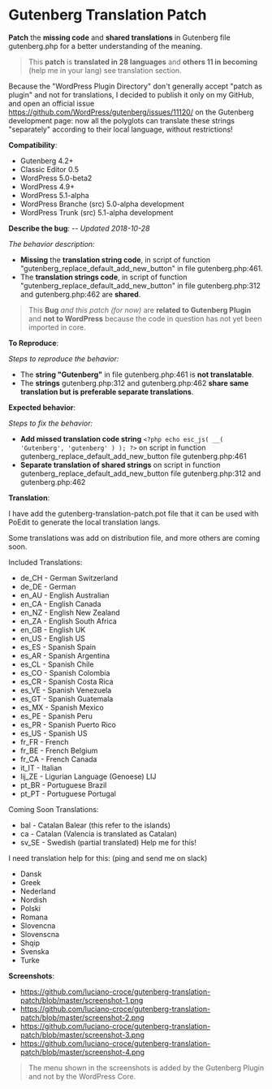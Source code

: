 # Gutenberg Translation Patch

**Patch** the **missing code** and **shared translations** in Gutenberg file gutenberg.php for a better understanding of the meaning.

> This **patch** is **translated in 28 languages** and **others 11 in becoming** (help me in your lang) see translation section.

Because the "WordPress Plugin Directory" don't generally accept "patch as plugin" and not for translations, I decided to publish it only on my GitHub, and open an official issue https://github.com/WordPress/gutenberg/issues/11120/ on the Gutenberg development page: now all the polyglots can translate these strings "separately" according to their local language, without restrictions!

**Compatibility**:
- Gutenberg 4.2+
- Classic Editor 0.5
- WordPress 5.0-beta2
- WordPress 4.9+
- WordPress 5.1-alpha
- WordPress Branche (src) 5.0-alpha development
- WordPress Trunk (src) 5.1-alpha development

**Describe the bug**: -- _Updated 2018-10-28_

_The behavior description:_
- **Missing** the **translation string code**, in script of function "gutenberg_replace_default_add_new_button" in file gutenberg.php:461.
- The **translation strings code**, in script of function "gutenberg_replace_default_add_new_button" in file gutenberg.php:312 and gutenberg.php:462 are **shared**.

> This **Bug** _and this patch (for now)_ are **related to Gutenberg Plugin** and **not to WordPress** because the code in question has not yet been imported in core.

**To Reproduce**:

_Steps to reproduce the behavior:_
- The **string "Gutenberg"** in file gutenberg.php:461 is **not translatable**.
- The **strings** gutenberg.php:312 and gutenberg.php:462 **share same translation but is preferable separate translations**.

**Expected behavior**:

_Steps to fix the behavior:_
- **Add missed translation code string** `<?php echo esc_js( __( 'Gutenberg', 'gutenberg' ) ); ?>` on script in function gutenberg_replace_default_add_new_button file gutenberg.php:461
- **Separate translation of shared strings** on script in function gutenberg_replace_default_add_new_button file gutenberg.php:312 and gutenberg.php:462

**Translation**:

I have add the gutenberg-translation-patch.pot file that it can be used with PoEdit to generate the local translation langs.

Some translations was add on distribution file, and more others are coming soon.

Included Translations:

- de_CH - German Switzerland
- de_DE - German
- en_AU - English Australian
- en_CA - English Canada
- en_NZ - English New Zealand
- en_ZA - English South Africa
- en_GB - English UK
- en_US - English US
- es_ES - Spanish Spain
- es_AR - Spanish Argentina
- es_CL - Spanish Chile
- es_CO - Spanish Colombia
- es_CR - Spanish Costa Rica
- es_VE - Spanish Venezuela
- es_GT - Spanish Guatemala
- es_MX - Spanish Mexico
- es_PE - Spanish Peru
- es_PR - Spanish Puerto Rico
- es_US - Spanish US
- fr_FR - French
- fr_BE - French Belgium
- fr_CA - French Canada
- it_IT - Italian
- lij_ZE - Ligurian Language (Genoese) LIJ
- pt_BR - Portuguese Brazil
- pt_PT - Portuguese Portugal

Coming Soon Translations:

- bal   - Catalan Balear (this refer to the islands)
- ca    - Catalan (Valencia is translated as Catalan)
- sv_SE - Swedish (partial translated) Help me for this!

I need translation help for this: (ping and send me on slack)

- Dansk
- Greek
- Nederland
- Nordish
- Polski
- Romana
- Slovencna
- Slovenscna
- Shqip
- Svenska
- Turke

**Screenshots**:

- https://github.com/luciano-croce/gutenberg-translation-patch/blob/master/screenshot-1.png
- https://github.com/luciano-croce/gutenberg-translation-patch/blob/master/screenshot-2.png
- https://github.com/luciano-croce/gutenberg-translation-patch/blob/master/screenshot-3.png
- https://github.com/luciano-croce/gutenberg-translation-patch/blob/master/screenshot-4.png

> The menu shown in the screenshots is added by the Gutenberg Plugin and not by the WordPress Core.
